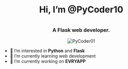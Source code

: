<h1 align="center">Hi, I’m @PyCoder10<h1 align="center">
<h3 align="center">A Flask web developer.</h3>
<p align="center"> <img src="https://komarev.com/ghpvc/?username=PyCoder10&label=Profile%20views&color=blue&style=flat-square" alt="PyCoder01" /> </p>
  
- 👀 I’m interested in **Python** and **Flask**
- 🌱 I’m currently learning web development
- 🔭 I’m currently working on **EVRYAPP**

<!---
PyCoder10/PyCoder10 is a ✨ special ✨ repository because its `README.md` (this file) appears on your GitHub profile.
You can click the Preview link to take a look at your changes.
--->
